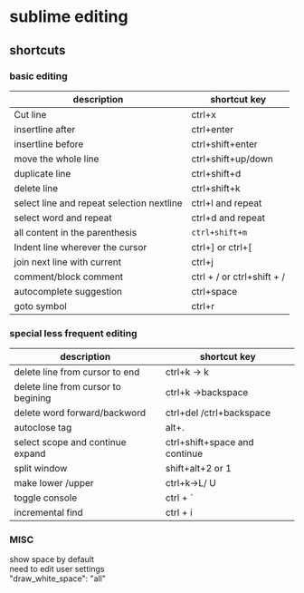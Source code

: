 # sublime editing

## shortcuts  
### basic editing

description  |  shortcut key
-------------|---------------
Cut line | ctrl+x
insertline after| ctrl+enter
insertline before | ctrl+shift+enter
move the whole line| ctrl+shift+up/down
duplicate line| ctrl+shift+d
delete line | ctrl+shift+k
select line and repeat selection nextline| ctrl+l and repeat
select word and repeat|ctrl+d and repeat
all content in the parenthesis| `ctrl+shift+m`
Indent line wherever the cursor| ctrl+] or ctrl+[
join next line with current| ctrl+j
comment/block comment|ctrl + / or ctrl+shift + /
autocomplete suggestion| ctrl+space
goto symbol|ctrl+r


### special less frequent editing

description  |  shortcut key
-------------|---------------
delete line from cursor to end | ctrl+k -> k
delete line from cursor to begining | ctrl+k ->backspace
delete word forward/backword|ctrl+del /ctrl+backspace
autoclose tag| alt+. 
select scope and continue expand| ctrl+shift+space and continue
split window| shift+alt+2 or 1 
make lower /upper | ctrl+k->L/ U
toggle console| ctrl + \`
incremental find | ctrl + i



### MISC

show space by default  
need to edit user settings  
"draw_white_space": "all"  
